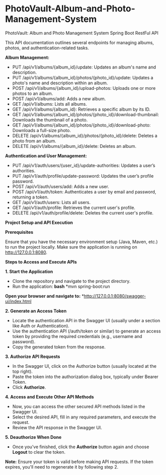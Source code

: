 # PhotoVault-Album-and-Photo-Management-System
PhotoVault: Album and Photo Management System Spring Boot RestFul API 

This API documentation outlines several endpoints for managing albums, photos, and authentication-related tasks.

**Album Management:**

* PUT /api/v1/albums/{album_id}/update: Updates an album's name and description.
* PUT /api/v1/albums/{album_id}/photos/{photo_id}/update: Updates a photo's name and description within an album.
* POST /api/v1/albums/{album_id}/upload-photos: Uploads one or more photos to an album.
* POST /api/v1/albums/add: Adds a new album.
* GET /api/v1/albums: Lists all albums.
* GET /api/v1/albums/{album_id}: Retrieves a specific album by its ID.
* GET /api/v1/albums/{album_id}/photos/{photo_id}/download-thumbnail: Downloads the thumbnail of a photo.
* GET /api/v1/albums/{album_id}/photos/{photo_id}/download-photo: Downloads a full-size photo.
* DELETE /api/v1/albums/{album_id}/photos/{photo_id}/delete: Deletes a photo from an album.
* DELETE /api/v1/albums/{album_id}/delete: Deletes an album.

**Authentication and User Management:**

* PUT /api/v1/auth/users/{user_id}/update-authorities: Updates a user’s authorities.
* PUT /api/v1/auth/profile/update-password: Updates the user’s profile password.
* POST /api/v1/auth/users/add: Adds a new user.
* POST /api/v1/auth/token: Authenticates a user by email and password, returning a token.
* GET /api/v1/auth/users: Lists all users.
* GET /api/v1/auth/profile: Retrieves the current user's profile.
* DELETE /api/v1/auth/profile/delete: Deletes the current user's profile.

**Project Setup and API Execution**

**Prerequisites**

Ensure that you have the necessary environment setup (Java, Maven, etc.) to run the project locally.
Make sure the application is running on http://127.0.0.1:8080.

**Steps to Access and Execute APIs**

**1. Start the Application**

* Clone the repository and navigate to the project directory.
* Run the application:
**bash**
*mvn spring-boot:run

**Open your browser and navigate to:**
*http://127.0.0.1:8080/swagger-ui/index.html

**2. Generate an Access Token**

* Locate the authentication API in the Swagger UI (usually under a section like Auth or Authentication).
* Use the authentication API (/auth/token or similar) to generate an access token by providing the required credentials (e.g., username and password).
* Copy the generated token from the response.

**3. Authorize API Requests**

* In the Swagger UI, click on the Authorize button (usually located at the top right).
* Paste the token into the authorization dialog box, typically under Bearer Token.
* Click **Authorize**.

**4. Access and Execute Other API Methods**

* Now, you can access the other secured API methods listed in the Swagger UI.
* Select the desired API, fill in any required parameters, and execute the request.
* Review the API response in the Swagger UI.

**5. Deauthorize When Done**

* Once you've finished, click the **Authorize** button again and choose **Logout** to clear the token.

**Note:**
Ensure your token is valid before making API requests. If the token expires, you'll need to regenerate it by following step 2.

